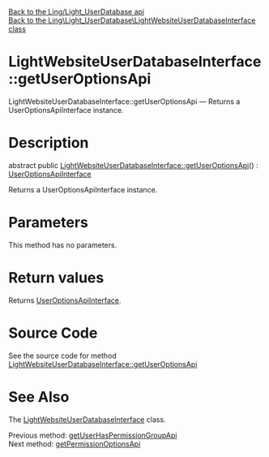[Back to the Ling/Light_UserDatabase api](https://github.com/lingtalfi/Light_UserDatabase/blob/master/doc/api/Ling/Light_UserDatabase.md)<br>
[Back to the Ling\Light_UserDatabase\LightWebsiteUserDatabaseInterface class](https://github.com/lingtalfi/Light_UserDatabase/blob/master/doc/api/Ling/Light_UserDatabase/LightWebsiteUserDatabaseInterface.md)


LightWebsiteUserDatabaseInterface::getUserOptionsApi
================



LightWebsiteUserDatabaseInterface::getUserOptionsApi — Returns a UserOptionsApiInterface instance.




Description
================


abstract public [LightWebsiteUserDatabaseInterface::getUserOptionsApi](https://github.com/lingtalfi/Light_UserDatabase/blob/master/doc/api/Ling/Light_UserDatabase/LightWebsiteUserDatabaseInterface/getUserOptionsApi.md)() : [UserOptionsApiInterface](https://github.com/lingtalfi/Light_UserDatabase/blob/master/doc/api/Ling/Light_UserDatabase/Api/UserOptionsApiInterface.md)




Returns a UserOptionsApiInterface instance.




Parameters
================

This method has no parameters.


Return values
================

Returns [UserOptionsApiInterface](https://github.com/lingtalfi/Light_UserDatabase/blob/master/doc/api/Ling/Light_UserDatabase/Api/UserOptionsApiInterface.md).








Source Code
===========
See the source code for method [LightWebsiteUserDatabaseInterface::getUserOptionsApi](https://github.com/lingtalfi/Light_UserDatabase/blob/master/LightWebsiteUserDatabaseInterface.php#L117-L117)


See Also
================

The [LightWebsiteUserDatabaseInterface](https://github.com/lingtalfi/Light_UserDatabase/blob/master/doc/api/Ling/Light_UserDatabase/LightWebsiteUserDatabaseInterface.md) class.

Previous method: [getUserHasPermissionGroupApi](https://github.com/lingtalfi/Light_UserDatabase/blob/master/doc/api/Ling/Light_UserDatabase/LightWebsiteUserDatabaseInterface/getUserHasPermissionGroupApi.md)<br>Next method: [getPermissionOptionsApi](https://github.com/lingtalfi/Light_UserDatabase/blob/master/doc/api/Ling/Light_UserDatabase/LightWebsiteUserDatabaseInterface/getPermissionOptionsApi.md)<br>

